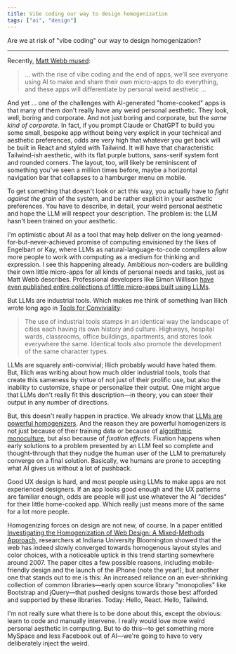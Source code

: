 ```yaml
---
title: Vibe coding our way to design homogenization
tags: ["ai", "design"]
---
```


Are we at risk of "vibe coding" our way to design homogenization?

---

Recently, [Matt Webb mused](https://interconnected.org/home/2025/03/07/schelling):

>... with the rise of vibe coding and the end of apps, we’ll see everyone using AI to make and share their own micro-apps to do everything, and these apps will differentiate by personal weird aesthetic ...

And yet ... one of the challenges with AI-generated "home-cooked" apps is that many of them don't really have any weird personal aesthetic. They look, well, boring and corporate. And not just boring and corporate, but the *same kind of corporate*. In fact, if you prompt Claude or ChatGPT to build you some small, bespoke app without being very explicit in your technical and aesthetic preferences, odds are very high that whatever you get back will be built in React and styled with Tailwind. It will have that characteristic Tailwind-ish aesthetic, with its flat purple buttons, sans-serif system font and rounded corners. The layout, too, will likely be reminiscent of something you've seen a million times before, maybe a horizontal navigation bar that collapses to a hamburger menu on mobile.

To get something that doesn't look or act this way, you actually have to *fight against the grain* of the system, and be rather explicit in your aesthetic preferences. You have to describe, in detail, your weird personal aesthetic and hope the LLM will respect your description. The problem is: the LLM hasn't been trained on your aesthetic.

I'm optimistic about AI as a tool that may help deliver on the long yearned-for-but-never-achieved promise of computing envisioned by the likes of Engelbart or Kay, where LLMs as natural-language-to-code compilers allow more people to work with computing as a medium for thinking and expression. I see this happening already. Ambitious non-coders are building their own little micro-apps for all kinds of personal needs and tasks, just as Matt Webb describes. Professional developers like Simon Willison [have even published entire collections of little micro-apps built using LLMs](https://tools.simonwillison.net/).

But LLMs are industrial tools. Which makes me think of something Ivan Illich wrote long ago in [Tools for Conviviality](https://openlibrary.org/works/OL2848898W/Tools_for_Conviviality):

>The use of industrial tools stamps in an identical way the landscape of cities each having its own history and culture. Highways, hospital wards, classrooms, office buildings, apartments, and stores look everywhere the same. Identical tools also promote the development of the same character types.

LLMs are squarely anti-convivial; Illich probably would have hated them. But, Illich was writing about how much older industrial tools, tools that create this sameness by virtue of not just of their prolific use, but also the inability to customize, shape or personalize their output. One might argue that LLMs don't really fit this description—in theory, you can steer their output in any number of directions.

But, this doesn't really happen in practice. We already know that [LLMs are powerful homogenizers](https://www.researchgate.net/publication/383466490_Homogenizing_Effect_of_Large_Language_Model_LLM_on_Creative_Diversity_An_Empirical_Comparison_of_Human_and_ChatGPT_Writing). And the reason they are powerful homogenizers is not just because of their training data or because of [algorithmic monoculture](https://www.pnas.org/doi/10.1073/pnas.2018340118), but also because of *fixation effects.* Fixation happens when early solutions to a problem presented by an LLM feel so complete and thought-through that they nudge the human user of the LLM to prematurely converge on a final solution. Basically, we humans are prone to accepting what AI gives us without a lot of pushback.

Good UX design is hard, and most people using LLMs to make apps are not experienced designers. If an app looks good enough and the UX patterns are familiar enough, odds are people will just use whatever the AI "decides" for their little home-cooked app. Which really just means more of the same for a lot more people.

Homogenizing forces on design are not new, of course. In a paper entitled [Investigating the Homogenization of Web Design: A Mixed-Methods Approach,](https://dl.acm.org/doi/10.1145/3411764.3445156) researchers at Indiana University Bloomington showed that the web has indeed slowly converged towards homogenous layout styles and color choices, with a noticeable uptick in this trend starting somewhere around 2007. The paper cites a few possible reasons, including mobile-friendly design and the launch of the iPhone (note the year!), but another one that stands out to me is this: An increased reliance on an ever-shrinking collection of common libraries—early open source library "monopolies" like Bootstrap and jQuery—that pushed designs towards those best afforded and supported by these libraries. Today: Hello, React. Hello, Tailwind.

I'm not really sure what there is to be done about this, except the obvious: learn to code and manually intervene. I really would love more weird personal aesthetic in computing. But to do this—to get something more MySpace and less Facebook out of AI—we're going to have to very deliberately inject the weird.
